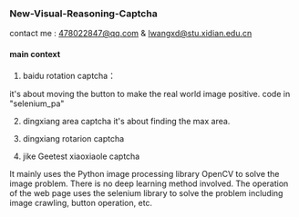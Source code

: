 ### New-Visual-Reasoning-Captcha
contact me : 478022847@qq.com & lwangxd@stu.xidian.edu.cn 
#### main context
1. baidu rotation captcha：


it's about moving the button to make the real world image positive.
code in "selenium_pa"

2. dingxiang area captcha
it's about finding the max area.

3. dingxiang rotarion captcha
4. jike Geetest xiaoxiaole captcha

It mainly uses the Python image processing library OpenCV to solve the image problem. There is no deep learning method involved. The operation of the web page uses the selenium library to solve the problem including image crawling, button operation, etc.
